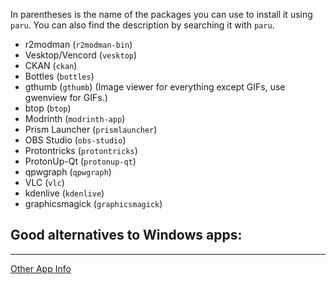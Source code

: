In parentheses is the name of the packages you can use to install it using `paru`. You can also find the description by searching it with `paru`.
- r2modman (`r2modman-bin`)
- Vesktop/Vencord (`vesktop`)
- CKAN (`ckan`)
- Bottles (`bottles`)
- gthumb (`gthumb`) (Image viewer for everything except GIFs, use gwenview for GIFs.)
- btop (`btop`)
- Modrinth (`modrinth-app`)
- Prism Launcher (`prismlauncher`)
- OBS Studio (`obs-studio`)
- Protontricks (`protontricks`)
- ProtonUp-Qt (`protonup-qt`)
- qpwgraph (`qpwgraph`)
- VLC (`vlc`)
- kdenlive (`kdenlive`)
- graphicsmagick (`graphicsmagick`)

Good alternatives to Windows apps:
- 

---
[Other App Info](https://github.com/Mato1111/archguide/blob/main/Docs/Other%20App%20Info.md)
